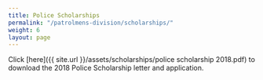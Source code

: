 ```yaml
---
title: Police Scholarships
permalink: "/patrolmens-division/scholarships/"
weight: 6
layout: page
---
```


Click [here]({{ site.url }}/assets/scholarships/police scholarship 2018.pdf) to download the 2018 Police Scholarship letter and application.
